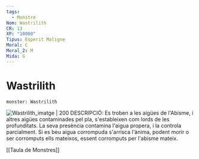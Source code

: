 ```yaml
---
tags:
  - Monstre
Nom: Wastrilith
CR: 13
XP: "10000"
Tipus: Esperit Maligne
Moral: C
Moral_2: M
Mida: G
---
```

# Wastrilith

```statblock
monster: Wastrilith
```

![Wastrilith_imatge | 200](https://static.wikia.nocookie.net/forgottenrealms/images/d/dd/Wastrilith-5e.png/revision/latest?cb&#x3D;20180527030104)
DESCRIPCIÓ: 
Es troben a les aigües de l'Abisme, i altres aigües contaminades pel pla, s'estableixen com lords de les profunditats. La seva presència contamina l'aigua propera, i la controla parcialment. Si es beu aigua corrompuda s'arrisca l'ànima, podent morir o ser corromputs ells mateixos, essent corromputs per l'abisme mateix.

[[Taula de Monstres]]